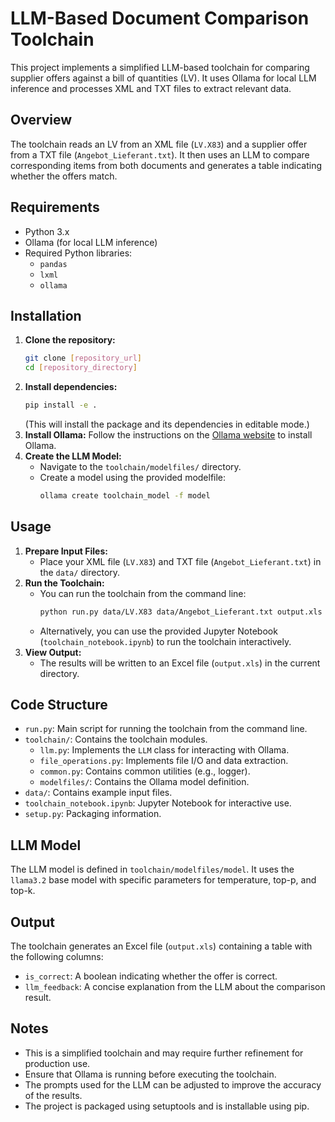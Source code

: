 # LLM-Based Document Comparison Toolchain

This project implements a simplified LLM-based toolchain for comparing supplier offers against a bill of quantities (LV). It uses Ollama for local LLM inference and processes XML and TXT files to extract relevant data.

## Overview

The toolchain reads an LV from an XML file (`LV.X83`) and a supplier offer from a TXT file (`Angebot_Lieferant.txt`). It then uses an LLM to compare corresponding items from both documents and generates a table indicating whether the offers match.

## Requirements

* Python 3.x
* Ollama (for local LLM inference)
* Required Python libraries:
    * `pandas`
    * `lxml`
    * `ollama`

## Installation

1.  **Clone the repository:**
    ```bash
    git clone [repository_url]
    cd [repository_directory]
    ```
2.  **Install dependencies:**
    ```bash
    pip install -e .
    ```
    (This will install the package and its dependencies in editable mode.)
3.  **Install Ollama:** Follow the instructions on the [Ollama website](https://ollama.com/) to install Ollama.
4.  **Create the LLM Model:**
    * Navigate to the `toolchain/modelfiles/` directory.
    * Create a model using the provided modelfile:
        ```bash
        ollama create toolchain_model -f model
        ```

## Usage

1.  **Prepare Input Files:**
    * Place your XML file (`LV.X83`) and TXT file (`Angebot_Lieferant.txt`) in the `data/` directory.
2.  **Run the Toolchain:**
    * You can run the toolchain from the command line:
        ```bash
        python run.py data/LV.X83 data/Angebot_Lieferant.txt output.xls
        ```
    * Alternatively, you can use the provided Jupyter Notebook (`toolchain_notebook.ipynb`) to run the toolchain interactively.
3.  **View Output:**
    * The results will be written to an Excel file (`output.xls`) in the current directory.

## Code Structure

* `run.py`: Main script for running the toolchain from the command line.
* `toolchain/`: Contains the toolchain modules.
    * `llm.py`: Implements the `LLM` class for interacting with Ollama.
    * `file_operations.py`: Implements file I/O and data extraction.
    * `common.py`: Contains common utilities (e.g., logger).
    * `modelfiles/`: Contains the Ollama model definition.
* `data/`: Contains example input files.
* `toolchain_notebook.ipynb`: Jupyter Notebook for interactive use.
* `setup.py`: Packaging information.

## LLM Model

The LLM model is defined in `toolchain/modelfiles/model`. It uses the `llama3.2` base model with specific parameters for temperature, top-p, and top-k.

## Output

The toolchain generates an Excel file (`output.xls`) containing a table with the following columns:

* `is_correct`: A boolean indicating whether the offer is correct.
* `llm_feedback`: A concise explanation from the LLM about the comparison result.

## Notes

* This is a simplified toolchain and may require further refinement for production use.
* Ensure that Ollama is running before executing the toolchain.
* The prompts used for the LLM can be adjusted to improve the accuracy of the results.
* The project is packaged using setuptools and is installable using pip.